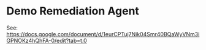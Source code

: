 # Demo Remediation Agent 

See: https://docs.google.com/document/d/1eurCPTuj7Nik04Smr40BQaWyVNm3iGPNOKz4hQhFA-0/edit?tab=t.0

